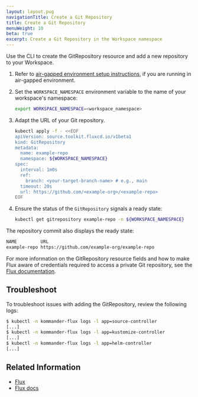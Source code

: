 ```yaml
---
layout: layout.pug
navigationTitle: Create a Git Repository
title: Create a Git Repository
menuWeight: 10
beta: true
excerpt: Create a Git Repository in the Workspace namespace
---
```


Use the CLI to create the GitRepository resource and add a new repository to your Workspace.

1.  Refer to [air-gapped environment setup instructions](../../../../../install/air-gapped/catalog), if you are running in air-gapped environment.

1.  Set the `WORKSPACE_NAMESPACE` environment variable to the name of your workspace's namespace:

    ```sh
    export WORKSPACE_NAMESPACE=<workspace_namespace>
    ```

1.  Adapt the URL of your Git repository.

    ```sh
    kubectl apply -f - <<EOF
    apiVersion: source.toolkit.fluxcd.io/v1beta1
    kind: GitRepository
    metadata:
      name: example-repo
      namespace: ${WORKSPACE_NAMESPACE}
    spec:
      interval: 1m0s
      ref:
        branch: <your-target-branch-name> # e.g., main
      timeout: 20s
      url: https://github.com/<example-org>/<example-repo>
    EOF
    ```

1.  Ensure the status of the `GitRepository` signals a ready state:

    ```sh
    kubectl get gitrepository example-repo -n ${WORKSPACE_NAMESPACE}
    ```

The repository commit also displays the ready state:

```sh
NAME         URL                                                        READY   STATUS                                                              AGE
example-repo https://github.com/example-org/example-repo                True    Fetched revision: master/6c54bd1722604bd03d25dcac7a31c44ff4e03c6a   11m
```

For more information on the GitRepository resource fields and how to make Flux aware of credentials required to access a private Git repository, see the [Flux documentation][flux_gitrepo].

## Troubleshoot

To troubleshoot issues with adding the GitRepository, review the following logs:

```sh
$ kubectl -n kommander-flux logs -l app=source-controller
[...]
$ kubectl -n kommander-flux logs -l app=kustomize-controller
[...]
$ kubectl -n kommander-flux logs -l app=helm-controller
[...]
```

## Related Information

- [Flux][flux_website]
- [Flux docs][flux_docs]

[flux_gitrepo]: https://fluxcd.io/docs/components/source/gitrepositories/
[flux_website]: https://fluxcd.io
[flux_docs]: https://fluxcd.io/docs
